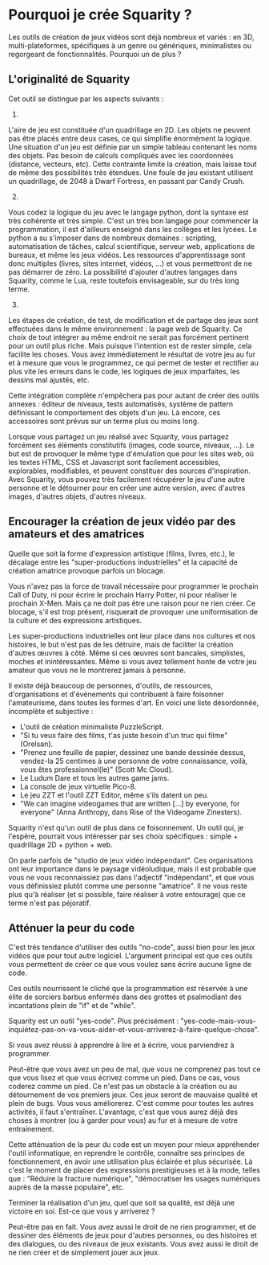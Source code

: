 # Pourquoi je crée Squarity ?


Les outils de création de jeux vidéos sont déjà nombreux et variés : en 3D, multi-plateformes, spécifiques à un genre ou génériques, minimalistes ou regorgeant de fonctionnalités. Pourquoi un de plus ?


## L'originalité de Squarity

Cet outil se distingue par les aspects suivants :

1)

L'aire de jeu est constituée d'un quadrillage en 2D. Les objets ne peuvent pas être placés entre deux cases, ce qui simplifie énormément la logique. Une situation d'un jeu est définie par un simple tableau contenant les noms des objets. Pas besoin de calculs compliqués avec les coordonnées (distance, vecteurs, etc). Cette contrainte limite la création, mais laisse tout de même des possibilités très étendues. Une foule de jeu existant utilisent un quadrillage, de 2048 à Dwarf Fortress, en passant par Candy Crush.

2)

Vous codez la logique du jeu avec le langage python, dont la syntaxe est très cohérente et très simple. C'est un très bon langage pour commencer la programmation, il est d'ailleurs enseigné dans les collèges et les lycées. Le python a su s'imposer dans de nombreux domaines : scripting, automatisation de tâches, calcul scientifique, serveur web, applications de bureaux, et même les jeux vidéos. Les ressources d'apprentissage sont donc multiples (livres, sites internet, vidéos, ...) et vous permettront de ne pas démarrer de zéro. La possibilité d'ajouter d'autres langages dans Squarity, comme le Lua, reste toutefois envisageable, sur du très long terme.

3)

Les étapes de création, de test, de modification et de partage des jeux sont effectuées dans le même environnement : la page web de Squarity. Ce choix de tout intégrer au même endroit ne serait pas forcément pertinent pour un outil plus riche. Mais puisque l'intention est de rester simple, cela facilite les choses. Vous avez immédiatement le résultat de votre jeu au fur et à mesure que vous le programmez, ce qui permet de tester et rectifier au plus vite les erreurs dans le code, les logiques de jeux imparfaites, les dessins mal ajustés, etc.

Cette intégration complète n'empêchera pas pour autant de créer des outils annexes : éditeur de niveaux, tests automatisés, système de pattern définissant le comportement des objets d'un jeu. Là encore, ces accessoires sont prévus sur un terme plus ou moins long.

Lorsque vous partagez un jeu réalisé avec Squarity, vous partagez forcément ses éléments constitutifs (images, code source, niveaux, ...). Le but est de provoquer le même type d'émulation que pour les sites web, où les textes HTML, CSS et Javascript sont facilement accessibles, explorables, modifiables, et peuvent constituer des sources d'inspiration. Avec Squarity, vous pouvez très facilement récupérer le jeu d'une autre personne et le détourner pour en créer une autre version, avec d'autres images, d'autres objets, d'autres niveaux.


## Encourager la création de jeux vidéo par des amateurs et des amatrices

Quelle que soit la forme d'expression artistique (films, livres, etc.), le décalage entre les "super-productions industrielles" et la capacité de création amatrice provoque parfois un blocage.

Vous n'avez pas la force de travail nécessaire pour programmer le prochain Call of Duty, ni pour écrire le prochain Harry Potter, ni pour réaliser le prochain X-Men. Mais ça ne doit pas être une raison pour ne rien créer. Ce blocage, s'il est trop présent, risquerait de provoquer une uniformisation de la culture et des expressions artistiques.

Les super-productions industrielles ont leur place dans nos cultures et nos histoires, le but n'est pas de les détruire, mais de faciliter la création d'autres œuvres à côté. Même si ces œuvres sont bancales, simplistes, moches et inintéressantes. Même si vous avez tellement honte de votre jeu amateur que vous ne le montrerez jamais à personne.

Il existe déjà beaucoup de personnes, d'outils, de ressources, d'organisations et d'événements qui contribuent à faire foisonner l'amateurisme, dans toutes les formes d'art. En voici une liste désordonnée, incomplète et subjective :

 - L'outil de création minimaliste PuzzleScript.
 - "Si tu veux faire des films, t'as juste besoin d'un truc qui filme" (Orelsan).
 - "Prenez une feuille de papier, dessinez une bande dessinée dessus, vendez-la 25 centimes à une personne de votre connaissance, voilà, vous êtes professionnel(le)" (Scott Mc Cloud).
 - Le Ludum Dare et tous les autres game jams.
 - La console de jeux virtuelle Pico-8.
 - Le jeu ZZT et l'outil ZZT Editor, même s'ils datent un peu.
 - "We can imagine videogames that are written [...] by everyone, for everyone" (Anna Anthropy, dans Rise of the Videogame Zinesters).

Squarity n'est qu'un outil de plus dans ce foisonnement. Un outil qui, je l'espère, pourrait vous intéresser par ses choix spécifiques : simple + quadrillage 2D + python + web.

On parle parfois de "studio de jeux vidéo indépendant". Ces organisations ont leur importance dans le paysage vidéoludique, mais il est probable que vous ne vous reconnaissiez pas dans l'adjectif "indépendant", et que vous vous définissiez plutôt comme une personne "amatrice". Il ne vous reste plus qu'à réaliser (et si possible, faire réaliser à votre entourage) que ce terme n'est pas péjoratif.


## Atténuer la peur du code

C'est très tendance d'utiliser des outils "no-code", aussi bien pour les jeux vidéos que pour tout autre logiciel. L'argument principal est que ces outils vous permettent de créer ce que vous voulez sans écrire aucune ligne de code.

Ces outils nourrissent le cliché que la programmation est réservée à une élite de sorciers barbus enfermés dans des grottes et psalmodiant des incantations plein de "if" et de "while".

Squarity est un outil "yes-code". Plus précisément : "yes-code-mais-vous-inquiétez-pas-on-va-vous-aider-et-vous-arriverez-à-faire-quelque-chose".

Si vous avez réussi à apprendre à lire et à écrire, vous parviendrez à programmer.

Peut-être que vous avez un peu de mal, que vous ne comprenez pas tout ce que vous lisez et que vous écrivez comme un pied. Dans ce cas, vous coderez comme un pied. Ce n'est pas un obstacle à la création ou au détournement de vos premiers jeux. Ces jeux seront de mauvaise qualité et plein de bugs. Vous vous améliorerez. C'est comme pour toutes les autres activités, il faut s'entraîner. L'avantage, c'est que vous aurez déjà des choses à montrer (ou à garder pour vous) au fur et à mesure de votre entrainement.

Cette atténuation de la peur du code est un moyen pour mieux appréhender l'outil informatique, en reprendre le contrôle, connaître ses principes de fonctionnement, en avoir une utilisation plus éclairée et plus sécurisée. Là c'est le moment de placer des expressions prestigieuses et à la mode, telles que : "Réduire la fracture numérique", "démocratiser les usages numériques auprès de la masse populaire", etc.

Terminer la réalisation d'un jeu, quel que soit sa qualité, est déjà une victoire en soi. Est-ce que vous y arriverez ?

Peut-être pas en fait. Vous avez aussi le droit de ne rien programmer, et de dessiner des éléments de jeux pour d'autres personnes, ou des histoires et des dialogues, ou des niveaux de jeux existants. Vous avez aussi le droit de ne rien créer et de simplement jouer aux jeux.


